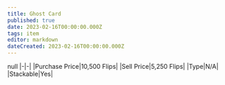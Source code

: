```yaml
---
title: Ghost Card
published: true
date: 2023-02-16T00:00:00.000Z
tags: item
editor: markdown
dateCreated: 2023-02-16T00:00:00.000Z
---
```


null
|-|-|
|Purchase Price|10,500 Flips|
|Sell Price|5,250 Flips|
|Type|N/A|
|Stackable|Yes|

